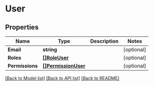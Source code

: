 # User

## Properties

Name | Type | Description | Notes
------------ | ------------- | ------------- | -------------
**Email** | **string** |  | [optional] 
**Roles** | [**[]RoleUser**](RoleUser.md) |  | [optional] 
**Permissions** | [**[]PermissionUser**](PermissionUser.md) |  | [optional] 

[[Back to Model list]](../README.md#documentation-for-models) [[Back to API list]](../README.md#documentation-for-api-endpoints) [[Back to README]](../README.md)



